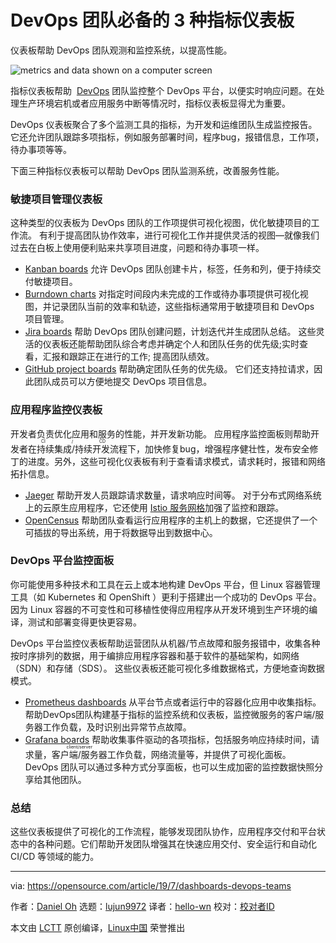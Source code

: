 [#]: collector:	"lujun9972"
[#]: translator:	"hello-wn"
[#]: reviewer:	" "
[#]: publisher:	" "
[#]: url:	" "
[#]: subject:	"3 types of metric dashboards for DevOps teams"
[#]: via:	"https://opensource.com/article/19/7/dashboards-devops-teams"
[#]: author:	"Daniel Oh https://opensource.com/users/daniel-ohhttps://opensource.com/users/daniel-ohhttps://opensource.com/users/heronthecli"

# DevOps 团队必备的 3 种指标仪表板

仪表板帮助 DevOps 团队观测和监控系统，以提高性能。


![metrics and data shown on a computer screen][1]



指标仪表板帮助  [DevOps][2]  团队监控整个 DevOps 平台，以便实时响应问题。在处理生产环境宕机或者应用服务中断等情况时，指标仪表板显得尤为重要。

DevOps 仪表板聚合了多个监测工具的指标，为开发和运维团队生成监控报告。 它还允许团队跟踪多项指标，例如服务部署时间，程序bug，报错信息，工作项，待办事项等等。

下面三种指标仪表板可以帮助 DevOps 团队监测系统，改善服务性能。

### 敏捷项目管理仪表板

这种类型的仪表板为 DevOps 团队的工作项提供可视化视图，优化敏捷项目的工作流。 有利于提高团队协作效率，进行可视化工作并提供灵活的视图—就像我们过去在白板上使用便利贴来共享项目进度，问题和待办事项一样。

- [Kanban boards][3] 允许 DevOps 团队创建卡片，标签，任务和列，便于持续交付敏捷项目。
- [Burndown charts][4] 对指定时间段内未完成的工作或待办事项提供可视化视图，并记录团队当前的效率和轨迹，这些指标通常用于敏捷项目和 DevOps 项目管理。
- [Jira boards][5] 帮助 DevOps 团队创建问题，计划迭代并生成团队总结。 这些灵活的仪表板还能帮助团队综合考虑并确定个人和团队任务的优先级;实时查看，汇报和跟踪正在进行的工作; 提高团队绩效。
- [GitHub project boards][6] 帮助确定团队任务的优先级。 它们还支持拉请求，因此团队成员可以方便地提交 DevOps 项目信息。



### 应用程序监控仪表板

开发者负责优化应用和服务的性能，并开发新功能。 应用程序监控面板则帮助开发者在<ruby>持续集成/持续开发<rt>CI / CD</rt></ruby>流程下，加快修复bug，增强程序健壮性，发布安全修丁的进度。另外，这些可视化仪表板有利于查看请求模式，请求耗时，报错和网络拓扑信息。

- [Jaeger][7] 帮助开发人员跟踪请求数量，请求响应时间等。 对于分布式网络系统上的云原生应用程序，它还使用  [Istio 服务网格][8]加强了监控和跟踪。
- [OpenCensus][9] 帮助团队查看运行应用程序的主机上的数据，它还提供了一个可插拔的导出系统，用于将数据导出到数据中心。



### DevOps 平台监控面板

你可能使用多种技术和工具在云上或本地构建 DevOps 平台，但 Linux 容器管理工具（如 Kubernetes 和 OpenShift ）更利于搭建出一个成功的 DevOps 平台。 因为 Linux 容器的不可变性和可移植性使得应用程序从开发环境到生产环境的编译，测试和部署变得更快更容易。



DevOps 平台监控仪表板帮助运营团队从机器/节点故障和服务报错中，收集各种按时序排列的数据，用于编排应用程序容器和基于软件的基础架构，如网络（SDN）和存储（SDS）。 这些仪表板还能可视化多维数据格式，方便地查询数据模式。

- [Prometheus dashboards][12] 从平台节点或者运行中的容器化应用中收集指标。帮助DevOps团队构建基于指标的监控系统和仪表板，监控微服务的客户端/服务器工作负载，及时识别出异常节点故障。
- [Grafana boards][13] 帮助收集事件驱动的各项指标，包括服务响应持续时间，请求量，<ruby>客户端/服务器<rt>client/server</rt></ruby>工作负载，网络流量等，并提供了可视化面板。 DevOps 团队可以通过多种方式分享面板，也可以生成加密的监控数据快照分享给其他团队。



### 总结

这些仪表板提供了可视化的工作流程，能够发现团队协作，应用程序交付和平台状态中的各种问题。它们帮助开发团队增强其在快速应用交付、安全运行和自动化 CI/CD 等领域的能力。

------

via: https://opensource.com/article/19/7/dashboards-devops-teams

作者：[Daniel Oh][a]
选题：[lujun9972][b]
译者：[hello-wn](https://github.com/hello-wn)
校对：[校对者ID](https://github.com/校对者ID)

本文由 [LCTT](https://github.com/LCTT/TranslateProject) 原创编译，[Linux中国](https://linux.cn/) 荣誉推出

[a]: https://opensource.com/users/daniel-ohhttps://opensource.com/users/daniel-ohhttps://opensource.com/users/heronthecli
[b]: https://github.com/lujun9972
[1]: https://opensource.com/sites/default/files/styles/image-full-size/public/lead-images/metrics_data_dashboard_system_computer_analytics.png?itok=oxAeIEI-	"metrics and data shown on a computer screen"
[2]: https://opensource.com/resources/devops
[3]: https://opensource.com/article/19/1/productivity-tool-taskboard
[4]: https://openpracticelibrary.com/practice/burndown/
[5]: https://www.atlassian.com/software/jira
[6]: https://opensource.com/life/15/11/short-introduction-github
[7]: https://www.jaegertracing.io/
[8]: https://opensource.com/article/19/3/getting-started-jaeger
[9]: https://opencensus.io/
[10]: https://opensource.com/article/18/11/intro-software-defined-networking
[11]: https://opensource.com/business/14/10/sage-weil-interview-openstack-ceph
[12]: https://opensource.com/article/18/12/introduction-prometheus
[13]: https://opensource.com/article/17/8/linux-grafana

